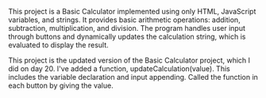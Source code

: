 This project is a Basic Calculator implemented using only HTML, JavaScript variables, and strings. It provides basic arithmetic operations: addition, subtraction, multiplication, and division. The program handles user input through buttons and dynamically updates the calculation string, which is evaluated to display the result.

This project is the updated version of the Basic Calculator project, which I did on day 20. I've added a function, updateCalculation(value). This includes the variable declaration and input appending. Called the function in each button by giving the value.

